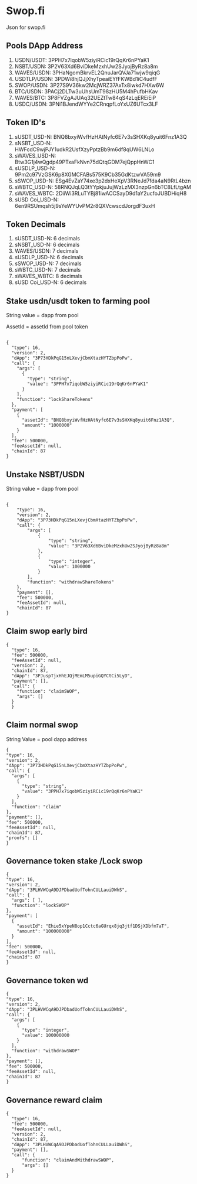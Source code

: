 # Swop.fi
Json for swop.fi
## Pools DApp Address
1) USDN/USDT: 3PPH7x7iqobW5ziyiRCic19rQqKr6nPYaK1
2) NSBT/USDN: 3P2V63Xd6BviDkeMzxhUw2SJyojByRz8a8m
3) WAVES/USDN: 3PHaNgomBkrvEL2QnuJarQVJa71wjw9qiqG
4) USDTLP/USDN: 3PDWi8hjQJjXhyTpeaiEYfFKWBd1iC4udfF
5) SWOP/USDN: 3P27S9V36kw2McjWRZ37AxTx8iwkd7HXw6W
6) BTC/USDN: 3PACj2DLTw3uUhsUmT98zHU5M4hPufbHKav
7) WAVES/BTC: 3P8FVZgAJUAq32UEZtTw84qS4zLqEREiEiP
8) USDC/USDN: 3PNi1BJendWYYe2CRnqpfLoYxUZ6UTcx3LF

## Token ID's
1) sUSDT_USD-N:  BNQ8bxyiWvfHzHAtNyfc6E7v3sSHXKq8yuit6Fnz1A3Q
2) sNSBT_USD-N:  HWFcdC9wjPJY1udkR2UsfXzyPptzBb9m6df8qUW6LNLo
3) sWAVES_USD-N: Btw3G1j4wQgdp49PTxaFkNvn75dQtqGDM7ejQppHnWC1
4) sUSDLP_USD-N: 9Pm2c97VzGSK6p8XGMCFABs575K9Cb35GdKtzwVA59m9
5) sSWOP_USD-N: ESg4EvZaY74xe3p2dxHeXpV3RNeJd7fda4aN9RtL4bzn
6) sWBTC_USD-N: 58RNQJqLQ3tYYpkjuJujWzLzMX3nzpGn6bTC8LfLtgAM
7) sWAVES_WBTC: 2DiiWi3RLuTYBj81iwACCSayD9d1aY2ucfoJUBDHiqH8
8) sUSD Coi_USD-N: 6en9RSUmqsh5j9sYeWYUvPM2r8QXVcwscdJorgdF3uxH

## Token Decimals
1) sUSDT_USD-N:  6 decimals
2) sNSBT_USD-N:  6 decimals
3) WAVES/USDN: 7 decimals
4) sUSDLP_USD-N: 6 decimals
5) sSWOP_USD-N: 7 decimals
6) sWBTC_USD-N: 7 decimals
7) sWAVES_WBTC: 8 decimals
7) sUSD Coi_USD-N: 6 decimals

## Stake usdn/usdt token to farming pool

String value = dapp from pool

AssetId = assetId from pool token
```

{
  "type": 16,
  "version": 2,
  "dApp": "3P73HDkPqG15nLXevjCbmXtazHYTZbpPoPw",
  "call": {
    "args": [
      {
        "type": "string",
        "value": "3PPH7x7iqobW5ziyiRCic19rQqKr6nPYaK1"
      }
    ],
    "function": "lockShareTokens"
  },
  "payment": [
    {
      "assetId": "BNQ8bxyiWvfHzHAtNyfc6E7v3sSHXKq8yuit6Fnz1A3Q",
      "amount": "1000000"
    }
  ],
  "fee": 500000,
  "feeAssetId": null,
  "chainId": 87
}
```

## Unstake NSBT/USDN
String value = dapp from pool

```

{
    "type": 16,
    "version": 2,
    "dApp": "3P73HDkPqG15nLXevjCbmXtazHYTZbpPoPw",
    "call": {
        "args": [
            {
                "type": "string",
                "value": "3P2V63Xd6BviDkeMzxhUw2SJyojByRz8a8m"
            },
            {
                "type": "integer",
                "value": 1000000
            }
        ],
        "function": "withdrawShareTokens"
    },
    "payment": [],
    "fee": 500000,
    "feeAssetId": null,
    "chainId": 87
}
```

## Claim swop early bird

```
{
  "type": 16,
  "fee": 500000,
  "feeAssetId": null,
  "version": 2,
  "chainId": 87,
  "dApp": "3PJuspTjxHhEJQjMEmLM5upiGQYCtCi5LyD",
  "payment": [],
  "call": {
    "function": "claimSWOP",
    "args": []
  }
  }
  ```

## Claim normal swop
String Value = pool dapp address
  ```
{
  "type": 16,
  "version": 2,
  "dApp": "3P73HDkPqG15nLXevjCbmXtazHYTZbpPoPw",
  "call": {
    "args": [
      {
        "type": "string",
        "value": "3PPH7x7iqobW5ziyiRCic19rQqKr6nPYaK1"
      }
    ],
    "function": "claim"
  },
  "payment": [],
  "fee": 500000,
  "feeAssetId": null,
  "chainId": 87,
  "proofs": []
}
  ```
## Governance token stake /Lock swop
  ```
{
  "type": 16,
  "version": 2,
  "dApp": "3PLHVWCqA9DJPDbadUofTohnCULLauiDWhS",
  "call": {
    "args": [ ],
    "function": "lockSWOP"
  },
  "payment": [
    {
      "assetId": "Ehie5xYpeN8op1Cctc6aGUrqx8jq3jtf1DSjXDbfm7aT",
      "amount": "100000000"
    }
  ],
  "fee": 500000,
  "feeAssetId": null,
  "chainId": 87
}
  ```
  
## Governance token wd
  ```
{
  "type": 16,
  "version": 2,
  "dApp": "3PLHVWCqA9DJPDbadUofTohnCULLauiDWhS",
  "call": {
    "args": [
      {
        "type": "integer",
        "value": 100000000
      }
    ],
    "function": "withdrawSWOP"
  },
  "payment": [],
  "fee": 500000,
  "feeAssetId": null,
  "chainId": 87
}
  ```
  
## Governance reward claim
  ```
{
    "type": 16,
    "fee": 500000,
    "feeAssetId": null,
    "version": 2,
    "chainId": 87,
    "dApp": "3PLHVWCqA9DJPDbadUofTohnCULLauiDWhS",
    "payment": [],
    "call": {
        "function": "claimAndWithdrawSWOP",
        "args": []
    }
}
  ```
